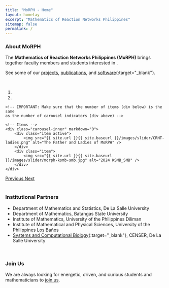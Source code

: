 ```yaml
---
title: "MoRPH - Home"
layout: homelay
excerpt: "Mathematics of Reaction Networks Philippines"
sitemap: false
permalink: /
---
```


### About MoRPH

The **Mathematics of Reaction Networks Philippines (MoRPH)** brings together faculty members and students interested in .



See some of our [projects](projects), [publications](publications), and [software](http://github.com/morph-2013){:target="\_blank"}.

<br>

<div markdown="0" id="carousel" class="carousel slide" data-ride="carousel" data-interval="4000" data-pause="hover">
    <!-- Menu -->
    <ol class="carousel-indicators">
        <li data-target="#carousel" data-slide-to="0" class="active"></li>
        <li data-target="#carousel" data-slide-to="1"></li>
        <!-- <li data-target="#carousel" data-slide-to="4"></li>
        <li data-target="#carousel" data-slide-to="5"></li> -->
    </ol>

    <!-- IMPORTANT: Make sure that the number of items (div below) is the same
    as the number of carousel indicators (div above) -->

    <!-- Items -->
    <div class="carousel-inner" markdown="0">
        <div class="item active">
            <img src="{{ site.url }}{{ site.baseurl }}/images/slider/CRNT-ladies.png" alt="The Father and Ladies of MoRPH" />
        </div>
        <div class="item">
            <img src="{{ site.url }}{{ site.baseurl }}/images/slider/morph-ksmb-smb.jpg" alt="2024 KSMB_SMB" />
        </div>
    </div>

  <a class="left carousel-control" href="#carousel" role="button" data-slide="prev">
    <span class="glyphicon glyphicon-chevron-left" aria-hidden="true"></span>
    <span class="sr-only">Previous</span>
  </a>
  <a class="right carousel-control" href="#carousel" role="button" data-slide="next">
    <span class="glyphicon glyphicon-chevron-right" aria-hidden="true"></span>
    <span class="sr-only">Next</span>
  </a>
</div>

<br>

### Institutional Partners

-   Department of Mathematics and Statistics, De La Salle University
-   Department of Mathematics, Batangas State University
-   Institute of Mathematics, University of the Philippines Diliman
-   Institute of Mathematical and Physical Sciences, University of the Philippines Los Baños
-   [Systems and Computational Biology](https://dlsu-scomb.github.io/){:target="\_blank"}, CENSER, De La Salle University


<br>

### Join Us

We are always looking for energetic, driven, and curious students and mathematicians to [join us](join_us).
